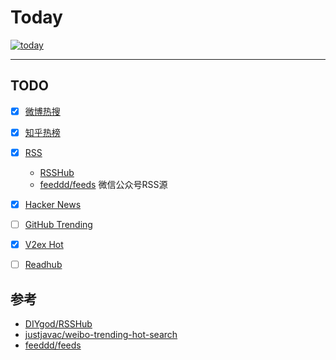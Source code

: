 # Today

[![today](https://github.com/maguowei/today/actions/workflows/schedule.yml/badge.svg)](https://github.com/maguowei/today/actions/workflows/schedule.yml)

---

## TODO

- [x] [微博热搜](https://s.weibo.com/top/summary?cate=realtimehot)
- [x] [知乎热榜](https://www.zhihu.com/hot)
- [x] [RSS](rss.yml)
  - [RSSHub](https://docs.rsshub.app/)
  - [feeddd/feeds](https://github.com/feeddd/feeds)  微信公众号RSS源
- [x] [Hacker News](https://news.ycombinator.com/news)
- [ ] [GitHub Trending](https://github.com/trending)
- [x] [V2ex Hot](https://rsshub.app/v2ex/topics/hot)
- [ ] [Readhub](https://readhub.cn)


## 参考

- [DIYgod/RSSHub](https://github.com/DIYgod/RSSHub)
- [justjavac/weibo-trending-hot-search](https://github.com/justjavac/weibo-trending-hot-search)
- [feeddd/feeds](https://github.com/feeddd/feeds)
